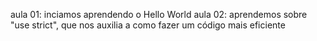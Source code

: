 aula 01: inciamos aprendendo o Hello World
aula 02: aprendemos sobre "use strict", que nos auxilia a como fazer um código mais eficiente